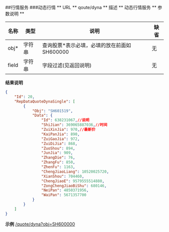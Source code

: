 ##行情服务
###动态行情
** URL **
qoute/dyna
** 描述 **
动态行情服务
** 参数说明 **

|名称|类型|说明|缺省|
| -------- | -------- | -------- | -------- |
|obj*|字符串|查询股票*表示必填，必填的放在前面如SH600000|无|
|field|字符串|字段过滤(见返回说明)|无|

**结果说明**
```json
{
    "Id": 20,
    "RepDataQuoteDynaSingle": [
        {
            "Obj": "SH601519",
            "Data": {
                "Id": 638231067,//说明
                "ShiJian": 369065887036,//时间
                "ZuiXinJia": 970,//最新价
                "KaiPanJia": 890,
                "ZuiGaoJia": 972,
                "ZuiDiJia": 868,
                "ZuoShou": 894,
                "JunJia": 909,
                "ZhangDie": 76,
                "ZhangFu": 850,
                "ZhenFu": 1163,
                "ChengJiaoLiang": 10520025720,
                "XianShou": 704460,
                "ChengJiaoE": 9579555514880,
                "ZongChengJiaoBiShu": 680146,
                "NeiPan": 4850371956,
                "WaiPan": 5671357700
            }
        }
    ]
}
```
**示例**
[/quote/dyna?obj=SH600000]($APIHOST$/quote/dyna?obj=SH600000)
